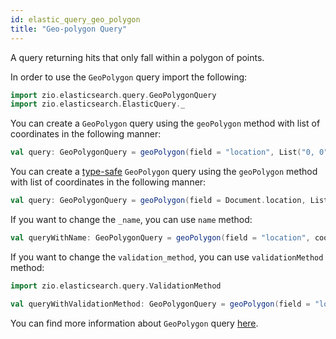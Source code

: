 ```yaml
---
id: elastic_query_geo_polygon
title: "Geo-polygon Query"
---
```


A query returning hits that only fall within a polygon of points.

In order to use the `GeoPolygon` query import the following:
```scala
import zio.elasticsearch.query.GeoPolygonQuery
import zio.elasticsearch.ElasticQuery._
```

You can create a `GeoPolygon` query using the `geoPolygon` method with list of coordinates in the following manner:
```scala
val query: GeoPolygonQuery = geoPolygon(field = "location", List("0, 0", "0, 90", "90, 90", "90, 0"))
```

You can create a [type-safe](https://lambdaworks.github.io/zio-elasticsearch/overview/overview_zio_prelude_schema) `GeoPolygon` query using the `geoPolygon` method with list of coordinates in the following manner:
```scala
val query: GeoPolygonQuery = geoPolygon(field = Document.location, List("0, 0", "0, 90", "90, 90", "90, 0"))
```

If you want to change the `_name`, you can use `name` method:
```scala
val queryWithName: GeoPolygonQuery = geoPolygon(field = "location", coordinates = List("0, 0", "0, 90", "90, 90", "90, 0")).name("name")
```

If you want to change the `validation_method`, you can use `validationMethod` method:
```scala
import zio.elasticsearch.query.ValidationMethod

val queryWithValidationMethod: GeoPolygonQuery = geoPolygon(field = "location", coordinates =  List("0, 0", "0, 90", "90, 90", "90, 0")).validationMethod(value = ValidationMethod.IgnoreMalformed)
```

You can find more information about `GeoPolygon` query [here](https://www.elastic.co/guide/en/elasticsearch/reference/current/query-dsl-geo-polygon-query.html).

